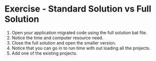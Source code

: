 ﻿# Exercise - Standard Solution vs Full Solution
1. Open your application migrated code using the full solution bat file.
2. Notice the time and computer resource  need.
3. Close the full solution and open the smaller version.
4. Notice that you can go in to run time with out loading all the projects.
5. Add one of the existing projects.
